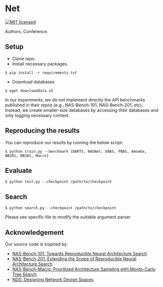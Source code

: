 # Net
[![MIT licensed](https://img.shields.io/badge/license-MIT-brightgreen.svg)](LICENSE.md)

Authors.
Conference.

## Setup
- Clone repo.
- Install necessary packages.
```
$ pip install -r requirements.txt
```
-  Download databases 
```
$ wget downloaddata.sh
```

In our experiments, we do not implement directly the API benchmarks published in their repos (e.g., NAS-Bench-101, NAS-Bench-201, etc).
Instead, we create smaller-size databases by accessing their databases and only logging necessary content.

## Reproducing the results
You can reproduce our results by running the below script:
```shell
$ python train.py --benchmark [DARTS, NASNet, ENAS, PNAS, Amoeba, NB201, NB101, Macro]
```

## Evaluate
```shell
$ python test.py --checkpoint /path/to/checkpoint
```

## Search
```shell
$ python search.py --checkpoint /path/to/checkpoint
```
Please see specific file to modify the suitable argument parser

## Acknowledgement
Our source code is inspired by:
- [NAS-Bench-101: Towards Reproducible Neural Architecture Search](https://github.com/google-research/nasbench)
- [NAS-Bench-201: Extending the Scope of Reproducible Neural Architecture Search](https://github.com/D-X-Y/NAS-Bench-201)
- [NAS-Bench-Macro: Prioritized Architecture Sampling with Monto-Carlo Tree Search](https://github.com/xiusu/NAS-Bench-Macro)
- [NDS: Designing Network Design Spaces](https://github.com/facebookresearch/pycls)